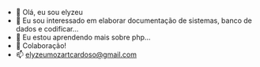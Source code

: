- 👋 Olá, eu sou elyzeu
- 👀 Eu sou interessado em elaborar documentação de sistemas, banco de dados e codificar...
- 🌱 Eu estou aprendendo mais sobre php...
- 💞️ Colaboração!
- 📫 elyzeumozartcardoso@gmail.com

<!---
elyzeu/elyzeu is a ✨ special ✨ repository because its `README.md` (this file) appears on your GitHub profile.
You can click the Preview link to take a look at your changes.
--->
